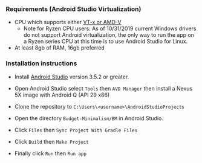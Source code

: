 ### Requirements (Android Studio Virtualization)
 - CPU which supports either [VT-x or AMD-V](https://en.wikipedia.org/wiki/X86_virtualization)
 	-  Note for Ryzen CPU users: As of 10/31/2019 current Windows drivers do not support Android virtualization, the only way to run the app on a Ryzen series CPU at this time is to use Android Studio for Linux.
 - At least 8gb of RAM, 16gb preferred 
 
 
 ### Installation instructions
 - Install [Android Studio](https://developer.android.com/studio/) version 3.5.2 or greater.
	
 - Open Android Studio select `Tools` then `AVD Manager` then install a Nexus 5X image with Android Q (API 29 x86)  
 - Clone the repository to `C:\Users\<username>\AndroidStudioProjects`  
 - Open the directory `Budget-Minimalism/BM` in Android Studio.
 - Click `Files` then `Sync Project With Gradle Files`
 - Click `Build` then `Make Project`
 - Finally click `Run` then `Run app`
